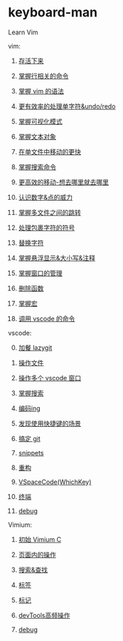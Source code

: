 # keyboard-man

Learn Vim

vim:

1. [存活下来](https://github.com/sunyangcheng/keyboard-man/blob/main/vim-day01.md)

2. [掌握行相关的命令](https://github.com/sunyangcheng/keyboard-man/blob/main/vim-day02.md)

3. [掌握 vim 的语法](https://github.com/sunyangcheng/keyboard-man/blob/main/vim-day03.md)

4. [更有效率的处理单字符&undo/redo](https://github.com/sunyangcheng/keyboard-man/blob/main/vim-day04.md)

5. [掌握可视化模式](https://github.com/sunyangcheng/keyboard-man/blob/main/vim-day05.md)

6. [掌握文本对象](https://github.com/sunyangcheng/keyboard-man/blob/main/vim-day06.md)

7. [在单文件中移动的更快](https://github.com/sunyangcheng/keyboard-man/blob/main/vim-day07.md)

8. [掌握搜索命令](https://github.com/sunyangcheng/keyboard-man/blob/main/vim-day08.md)

9. [更高效的移动-想去哪里就去哪里](https://github.com/sunyangcheng/keyboard-man/blob/main/vim-day09.md)

10. [认识数字&点的威力](https://github.com/sunyangcheng/keyboard-man/blob/main/vim-day10.md)

11. [掌握多文件之间的跳转](https://github.com/sunyangcheng/keyboard-man/blob/main/vim-day11.md)

12. [处理包裹字符的符号](https://github.com/sunyangcheng/keyboard-man/blob/main/vim-day12.md)

13. [替换字符](https://github.com/sunyangcheng/keyboard-man/blob/main/vim-day13.md)

14. [掌握悬浮显示&大小写&注释](https://github.com/sunyangcheng/keyboard-man/blob/main/vim-day14.md)

15. [掌握窗口的管理](https://github.com/sunyangcheng/keyboard-man/blob/main/vim-day15.md)

16. [删除函数](https://github.com/sunyangcheng/keyboard-man/blob/main/vim-day16.md)

17. [掌握宏](https://github.com/sunyangcheng/keyboard-man/blob/main/vim-day17.md)

18. [调用 vscode 的命令](https://github.com/sunyangcheng/keyboard-man/blob/main/vim-day18.md)

vscode:

0. [加餐 lazygit](https://github.com/sunyangcheng/keyboard-man/blob/main/vscode00-day25.md)

1. [操作文件](https://github.com/sunyangcheng/keyboard-man/blob/main/vscode01-day19.md)

2. [操作多个 vscode 窗口](https://github.com/sunyangcheng/keyboard-man/blob/main/vscode02-day20.md)

3. [掌握搜索](https://github.com/sunyangcheng/keyboard-man/blob/main/vscode03-day21.md)

4. [编码ing](https://github.com/sunyangcheng/keyboard-man/blob/main/vscode04-day22.md)

5. [发现使用快捷键的场景](https://github.com/sunyangcheng/keyboard-man/blob/main/vscode05-day23.md)

6. [搞定 git](https://github.com/sunyangcheng/keyboard-man/blob/main/vscode06-day24.md)

7. [snippets](https://github.com/sunyangcheng/keyboard-man/blob/main/vscode07-day26.md)

8. [重构](https://github.com/sunyangcheng/keyboard-man/blob/main/vscode08-day27.md)

9. [VSpaceCode(WhichKey)](https://github.com/sunyangcheng/keyboard-man/blob/main/vscode09-day28.md)

10. [终端](https://github.com/sunyangcheng/keyboard-man/blob/main/vscode10-day29.md)

11. [debug](https://github.com/sunyangcheng/keyboard-man/blob/main/vscode11-day30.md)

Vimium:

1. [初始 Vimium C](https://github.com/sunyangcheng/keyboard-man/blob/main/vimium01-day31.md)

2. [页面内的操作](https://github.com/sunyangcheng/keyboard-man/blob/main/vimium02-day32.md)

3. [搜索&查找](https://github.com/sunyangcheng/keyboard-man/blob/main/vimium03-day33.md)

4. [标签](https://github.com/sunyangcheng/keyboard-man/blob/main/vimium04-day34.md)

5. [标记](https://github.com/sunyangcheng/keyboard-man/blob/main/vimium05-day35.md)

6. [devTools高频操作](https://github.com/sunyangcheng/keyboard-man/blob/main/vimium06-day36.md)

7. [debug](https://github.com/sunyangcheng/keyboard-man/blob/main/vimium07-day37.md)

